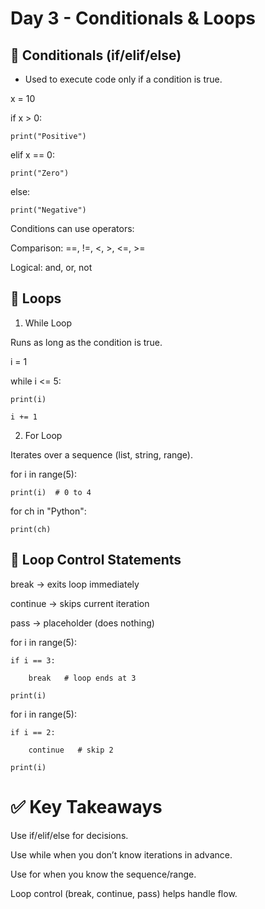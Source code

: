 # Day 3 - Conditionals & Loops

## 🔹 Conditionals (if/elif/else)
- Used to execute code only if a condition is true.

x = 10

if x > 0:

    print("Positive")

elif x == 0:

    print("Zero")

else:

    print("Negative")

Conditions can use operators:

Comparison: ==, !=, <, >, <=, >=

Logical: and, or, not

## 🔹 Loops

1. While Loop

Runs as long as the condition is true.

i = 1

while i <= 5:

    print(i)

    i += 1

2. For Loop

Iterates over a sequence (list, string, range).

for i in range(5):

    print(i)  # 0 to 4

for ch in "Python":

    print(ch)

## 🔹 Loop Control Statements

break → exits loop immediately

continue → skips current iteration

pass → placeholder (does nothing)

for i in range(5):

    if i == 3:

        break   # loop ends at 3

    print(i)

for i in range(5):

    if i == 2:

        continue   # skip 2

    print(i)

# ✅ Key Takeaways

Use if/elif/else for decisions.

Use while when you don’t know iterations in advance.

Use for when you know the sequence/range.

Loop control (break, continue, pass) helps handle flow.